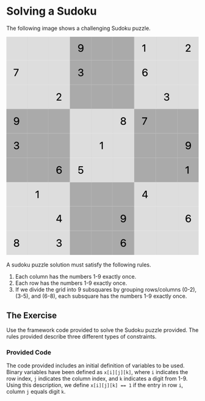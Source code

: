 # Solving a Sudoku

The following image shows a challenging Sudoku puzzle.

![Puzzle](assets/puzzle.png "Sudoku Puzzle")

A sudoku puzzle solution must satisfy the following rules.

1.  Each column has the numbers 1-9 exactly once.  
2.  Each row has the numbers 1-9 exactly once.  
3.  If we divide the grid into 9 subsquares by grouping rows/columns (0-2),
 (3-5), and (6-8), each subsquare has the numbers 1-9
 exactly once.

## The Exercise

Use the framework code provided to solve the Sudoku puzzle provided. The rules
provided describe three different types of constraints.

### Provided Code

The code provided includes an initial definition of variables to be used.
Binary variables have been defined as `x[i][j][k]`, where `i` indicates the row
index, `j` indicates the column index, and `k` indicates a digit from 1-9.
Using this description, we define `x[i][j][k] == 1` if the entry in row `i`,
column `j` equals digit `k`.
